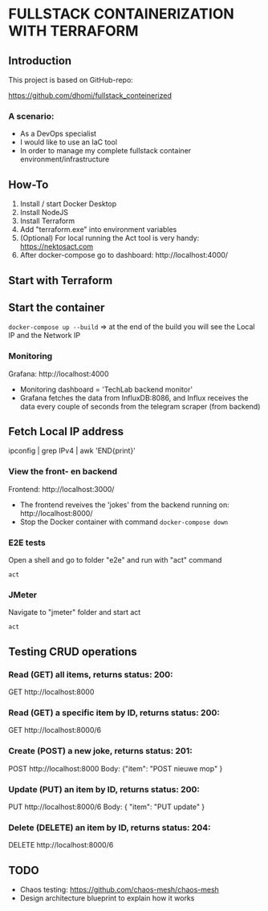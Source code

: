 # FULLSTACK CONTAINERIZATION WITH TERRAFORM

## Introduction
This project is based on GitHub-repo:

https://github.com/dhomi/fullstack_conteinerized 

### A scenario:
- As a DevOps specialist
- I would like to use an IaC tool
- In order to manage my complete fullstack container environment/infrastructure

## How-To
1) Install / start Docker Desktop
2) Install NodeJS
3) Install Terraform
4) Add "terraform.exe" into environment variables
5) (Optional) For local running the Act tool is very handy: <https://nektosact.com>
6) After docker-compose go to dashboard: http://localhost:4000/

## Start with Terraform


## Start the container
```docker-compose up --build```
=> at the end of the build you will see the Local IP and the Network IP

### Monitoring
Grafana: http://localhost:4000

- Monitoring dashboard = 'TechLab backend monitor'
- Grafana fetches the data from InfluxDB:8086, and Influx receives the data every couple of seconds from the telegram scraper (from backend)

## Fetch Local IP address
ipconfig | grep IPv4 | awk 'END{print}'  


### View the front- en backend 
Frontend: http://localhost:3000/ 

- The frontend reveives the 'jokes' from the backend running on: http://localhost:8000/
- Stop the Docker container with command ```docker-compose down```

### E2E tests
Open a shell and go to folder "e2e" and run with "act" command

```cd e2e
act
```
### JMeter
Navigate to "jmeter" folder and start act 

```cd jmeter
act
```

## Testing CRUD operations

### Read (GET) all items, returns status: 200:
GET http://localhost:8000

### Read (GET) a specific item by ID, returns status: 200:
GET http://localhost:8000/6

### Create (POST) a new joke, returns status: 201:
POST http://localhost:8000
Body: {"item": "POST nieuwe mop" }

### Update (PUT) an item by ID, returns status: 200:
PUT http://localhost:8000/6
Body: { "item": "PUT update" }

### Delete (DELETE) an item by ID, returns status: 204:
DELETE http://localhost:8000/6


## TODO
- Chaos testing: https://github.com/chaos-mesh/chaos-mesh
- Design architecture blueprint to explain how it works